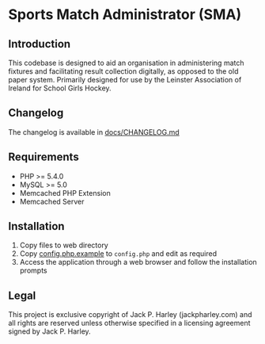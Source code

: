 # Sports Match Administrator (SMA)

Introduction
--------------------------
This codebase is designed to aid an organisation in administering match fixtures and facilitating result collection digitally, as opposed to the old paper system. Primarily designed for use by the Leinster Association of Ireland for School Girls Hockey.


Changelog
--------------------------
The changelog is available in [docs/CHANGELOG.md](docs/CHANGELOG.md)

Requirements
--------------------------
* PHP >= 5.4.0
* MySQL >= 5.0
* Memcached PHP Extension
* Memcached Server


Installation
--------------------------
1. Copy files to web directory
2. Copy [config.php.example](config.php.example) to ```config.php``` and edit as required
3. Access the application through a web browser and follow the installation prompts

Legal
--------------------------
This project is exclusive copyright of Jack P. Harley (jackpharley.com) and all rights are reserved unless otherwise specified in a licensing agreement signed by Jack P. Harley.